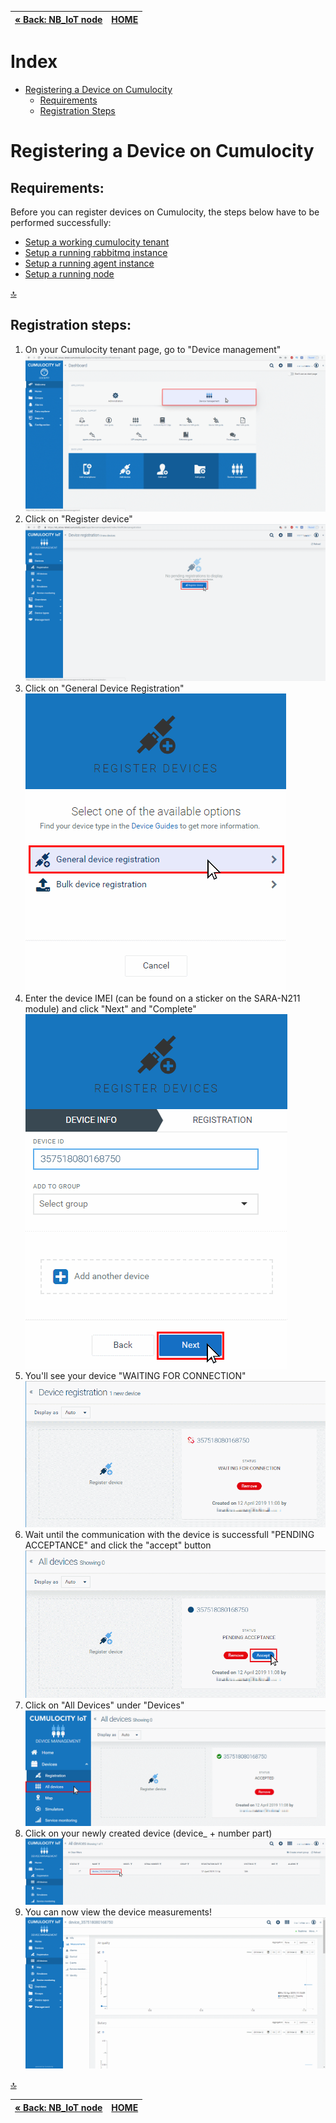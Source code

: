 <!-- <wizard> -->
| [&laquo; Back: NB_IoT node](../../src/NB-IoT_node/README.md) | [HOME](/README.md) |
| :----------- | :-----------: |
<!-- <\wizard> -->
# Index
 * [Registering a Device on Cumulocity](#registering-a-device-on-cumulocity)
	 * [Requirements](#requirements)
	 * [Registration Steps](#registration-steps)
  
# Registering a Device on Cumulocity

## Requirements: 

Before you can register devices on Cumulocity, the steps below have to be performed successfully:

* [Setup a working cumulocity tenant](../cumulocityTenant/README.md)
* [Setup a running rabbitmq instance](../aws/ecs/rabbitmq-broker/README.md)
* [Setup a running agent instance](../aws/ecs/nb-iot-agent/README.md)
* [Setup a running node](../../src/NB-IoT_node/README.md)
  
[:top:](#)

## Registration steps:
1. On your Cumulocity tenant page, go to "Device management"  
	![cumulocity-setup](../../docs/img/cumulocity-setup-5.png)
2. Click on "Register device"  
	![cumulocity-setup](../../docs/img/cumulocity-setup-6.png)
3. Click on "General Device Registration"  
	![cumulocity-setup](../../docs/img/cumulocity-setup-7.png)
4. Enter the device IMEI (can be found on a sticker on the SARA-N211 module) and click "Next" and "Complete"  
	![cumulocity-setup](../../docs/img/cumulocity-setup-8.png)
5. You'll see your device "WAITING FOR CONNECTION"  
	![cumulocity-setup](../../docs/img/cumulocity-setup-9.png)
6. Wait until the communication with the device is successfull "PENDING ACCEPTANCE" and click the "accept" button  
	![cumulocity-setup](../../docs/img/cumulocity-setup-10.png)
7. Click on "All Devices" under "Devices"  
	![cumulocity-setup](../../docs/img/cumulocity-setup-11.png)
8. Click on your newly created device (device_ + number part)  
	![cumulocity-setup](../../docs/img/cumulocity-setup-12.png)
9. You can now view the device measurements!  
	![cumulocity-setup](../../docs/img/cumulocity-setup-13.png)
  
[:top:](#)
<!-- <wizard> -->
| [&laquo; Back: NB_IoT node](../../src/NB-IoT_node/README.md) | [HOME](/README.md) |
| :----------- | :-----------: |
<!-- <\wizard> -->
